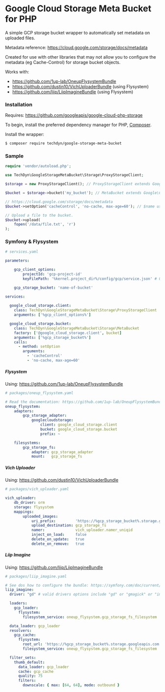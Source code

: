 # Google Cloud Storage Meta Bucket for PHP
A simple GCP storage bucket wrapper to automatically set metadata on uploaded files.

Metadata reference: https://cloud.google.com/storage/docs/metadata

Created for use with other libraries that may not allow you to configure the metadata (eg Cache-Control) for storage bucket objects.

Works with:
- https://github.com/1up-lab/OneupFlysystemBundle
- https://github.com/dustin10/VichUploaderBundle (using Flysystem)
- https://github.com/liip/LiipImagineBundle (using Flysystem)

### Installation

Requires: https://github.com/googleapis/google-cloud-php-storage

To begin, install the preferred dependency manager for PHP, [Composer](https://getcomposer.org/).

Install the wrapper:

```sh
$ composer require techdyn/google-storage-meta-bucket
```

### Sample

```php
require 'vendor/autoload.php';

use TechDyn\GoogleStorageMetaBucket\Storage\ProxyStorageClient;

$storage = new ProxyStorageClient(); // ProxyStorageClient extends Google\Cloud\Storage\StorageClient;

$bucket = $storage->bucket('my_bucket'); // MetaBucket extends Google\Cloud\Storage\Bucket

// https://cloud.google.com/storage/docs/metadata
$bucket->setOption('cacheControl', 'no-cache, max-age=60'); // $name uses metadata field written as camelCase

// Upload a file to the bucket.
$bucket->upload(
    fopen('/data/file.txt', 'r')
);
```

### Symfony & Flysystem

```yaml
# services.yaml

parameters:

    gcp_client_options:
        projectId: 'gcp-project-id'
        keyFilePath: '%kernel.project_dir%/config/gcp/service.json' # Optional - if not configured externally

    gcp_storage_bucket: 'name-of-bucket'

services:
  
  google_cloud_storage.client:
    class: TechDyn\GoogleStorageMetaBucket\Storage\ProxyStorageClient
    arguments: ['%gcp_client_options%']

  google_cloud_storage.bucket:
    class: TechDyn\GoogleStorageMetaBucket\Storage\MetaBucket
    factory: ['@google_cloud_storage.client', bucket]
    arguments: ['%gcp_storage_bucket%']
    calls:
      - method: setOption
        arguments:
          - 'cacheControl'
          - 'no-cache, max-age=60'
```

##### Flysystem

Using: https://github.com/1up-lab/OneupFlysystemBundle

```yaml
# packages/oneup_flysystem.yaml

# Read the documentation: https://github.com/1up-lab/OneupFlysystemBundle/tree/master/Resources/doc/index.md
oneup_flysystem:
    adapters:
        gcp_storage_adapter:
            googlecloudstorage:
                client: google_cloud_storage.client
                bucket: google_cloud_storage.bucket
                prefix: ~

    filesystems:
        gcp_storage_fs:
            adapter: gcp_storage_adapter
            mount:   gcp_storage_fs
```

##### Vich Uploader

Using: https://github.com/dustin10/VichUploaderBundle

```yaml
# packages/vich_uploader.yaml

vich_uploader:
    db_driver: orm
    storage: flysystem
    mappings:
        uploaded_images:
            uri_prefix:         'https://%gcp_storage_bucket%.storage.googleapis.com' # https://name-of-bucket.storage.googleapis.com or your custom domain
            upload_destination: gcp_storage_fs
            namer:              vich_uploader.namer_uniqid
            inject_on_load:     false
            delete_on_update:   true
            delete_on_remove:   true
```

##### Liip Imagine

Using: https://github.com/liip/LiipImagineBundle

```yaml
# packages/liip_imagine.yaml

# See dos how to configure the bundle: https://symfony.com/doc/current/bundles/LiipImagineBundle/basic-usage.html
liip_imagine:
  driver: "gd" # valid drivers options include "gd" or "gmagick" or "imagick"

  loaders:
    gcp_loader:
      flysystem:
        filesystem_service: oneup_flysystem.gcp_storage_fs_filesystem

  data_loader: gcp_loader
  resolvers:
    gcp_cache:
      flysystem:
        root_url: 'https://%gcp_storage_bucket%.storage.googleapis.com'
        filesystem_service: oneup_flysystem.gcp_storage_fs_filesystem

  filter_sets:
    thumb_default:
      data_loader: gcp_loader
      cache: gcp_cache
      quality: 75
      filters:
        downscale: { max: [64, 64], mode: outbound }
```